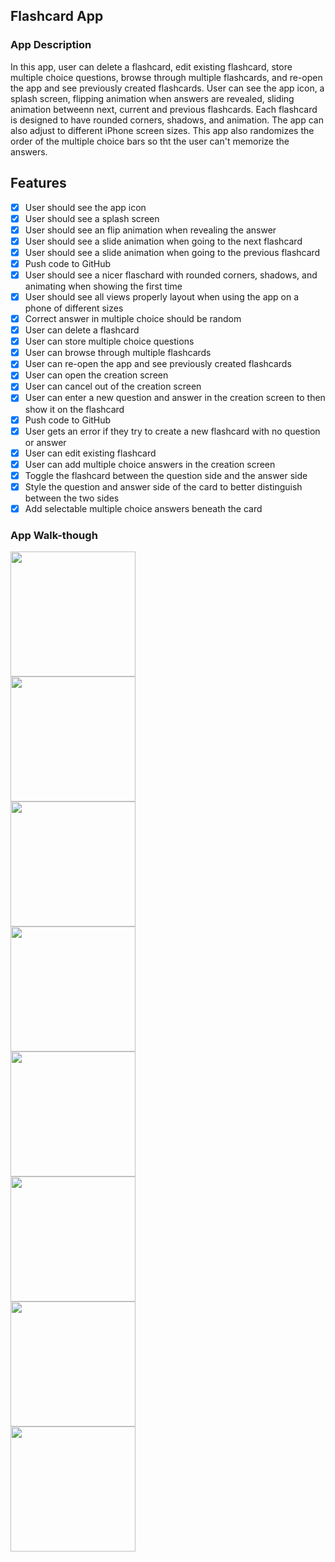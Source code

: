 ## Flashcard App

### App Description
In this app, user can delete a flashcard, edit existing flashcard, store multiple choice questions, browse through multiple flashcards, and re-open the app and see previously created flashcards. User can see the app icon, a splash screen, flipping animation when answers are revealed, sliding animation betweenn next, current and previous flashcards. Each flashcard is designed to have rounded corners, shadows, and animation. The app can also adjust to different iPhone screen sizes. This app also randomizes the order of the multiple choice bars so tht the user can't memorize the answers. 

## Features
- [X] User should see the app icon 
- [X] User should see a splash screen
- [X] User should see an flip animation when revealing the answer
- [X] User should see a slide animation when going to the next flashcard
- [X] User should see a slide animation when going to the previous flashcard
- [X] Push code to GitHub
- [X] User should see a nicer flaschard with rounded corners, shadows, and animating when showing the first time
- [X] User should see all views properly layout when using the app on a phone of different sizes
- [X] Correct answer in multiple choice should be random
- [X] User can delete a flashcard
- [X] User can store multiple choice questions
- [X] User can browse through multiple flashcards
- [X] User can re-open the app and see previously created flashcards
- [X] User can open the creation screen
- [X] User can cancel out of the creation screen
- [X] User can enter a new question and answer in the creation screen to then show it on the flashcard
- [X] Push code to GitHub
- [X] User gets an error if they try to create a new flashcard with no question or answer
- [X] User can edit existing flashcard
- [X] User can add multiple choice answers in the creation screen
- [X] Toggle the flashcard between the question side and the answer side
- [X] Style the question and answer side of the card to better distinguish between the two sides
- [X] Add selectable multiple choice answers beneath the card

### App Walk-though
<img src="http://g.recordit.co/gkvWYkJACi.gif" width=200><br>
<img src="http://g.recordit.co/6fsUN77ZHn.gif" width=200><br>
<img src="http://g.recordit.co/C5CET5z7Ju.gif" width=200><br>
<img src="http://g.recordit.co/PF0TuKMIh5.gif" width=200><br>
<img src="http://g.recordit.co/p13D0VdSSe.gif" width=200><br>
<img src="http://g.recordit.co/BgrfsDyJt1.gif" width=200><br>
<img src=http://g.recordit.co/QY1T077xDO.gif width=200><br>
<img src="http://g.recordit.co/KuDhUqrWpJ.gif" width=200><br>


 

